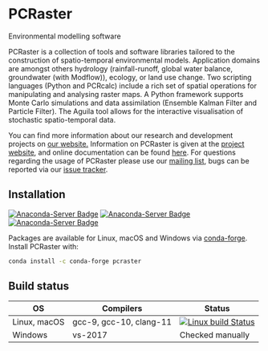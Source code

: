 # PCRaster
Environmental modelling software

PCRaster is a collection of tools and software libraries tailored to the construction of spatio-temporal environmental models. Application domains are amongst others hydrology (rainfall-runoff, global water balance, groundwater (with Modflow)), ecology, or land use change. Two scripting languages (Python and PCRcalc) include a rich set of spatial operations for manipulating and analysing raster maps. A Python framework supports Monte Carlo simulations and data assimilation (Ensemble Kalman Filter and Particle Filter). The Aguila tool allows for the interactive visualisation of stochastic spatio-temporal data.

You can find more information about our research and development projects on [our website.](http://computationalgeography.org/) Information on PCRaster is given at the [project website](http://www.pcraster.eu/), and online documentation can be found [here](http://pcraster.geo.uu.nl/support/documentation/). For questions regarding the usage of PCRaster please use our [mailing list](https://lists.geo.uu.nl/mailman/listinfo/pcraster-info), bugs can be reported via our [issue tracker](https://github.com/pcraster/pcraster/issues).


## Installation
[![Anaconda-Server Badge](https://anaconda.org/conda-forge/pcraster/badges/version.svg)](https://anaconda.org/conda-forge/pcraster)
[![Anaconda-Server Badge](https://anaconda.org/conda-forge/pcraster/badges/platforms.svg)](https://anaconda.org/conda-forge/pcraster)
[![Anaconda-Server Badge](https://anaconda.org/conda-forge/pcraster/badges/installer/conda.svg)](https://conda.anaconda.org/conda-forge)

Packages are available for Linux, macOS and Windows via [conda-forge](https://github.com/conda-forge/pcraster-feedstock).
Install PCRaster with:
```bash
conda install -c conda-forge pcraster
```


## Build status

| OS | Compilers | Status |
|----|-----------|--------|
| Linux, macOS | gcc-9, gcc-10, clang-11 | [![Linux build Status](https://travis-ci.org/pcraster/pcraster.svg?branch=master)](https://travis-ci.org/pcraster/pcraster) |
| Windows | vs-2017 | Checked manually |
